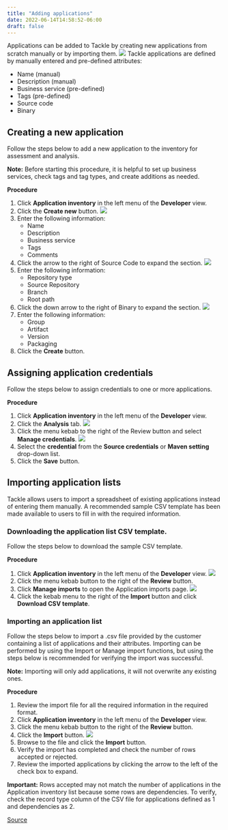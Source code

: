 ```yaml
---
title: "Adding applications"
date: 2022-06-14T14:58:52-06:00
draft: false
---
```


Applications can be added to Tackle by creating new applications from scratch manually or by importing them.
![](/Tackle2/AddingApps/NewAppBasic.png)
Tackle applications are defined by manually entered and pre-defined attributes:
* Name (manual)
* Description (manual)
* Business service (pre-defined)
* Tags (pre-defined)
* Source code
* Binary

## Creating a new application
Follow the steps below to add a new application to the inventory for assessment and analysis.

**Note:** Before starting this procedure, it is helpful to set up business services, check tags and tag types, and create additions as needed.

**Procedure**
1. Click **Application inventory** in the left menu of the **Developer** view.
2. Click the **Create new** button.
![](/Tackle2/AddingApps/NewAppBasic.png)
3. Enter the following information:
    * Name
    * Description
    * Business service
    * Tags
    * Comments
4. Click the arrow to the right of Source Code to expand the section.
![](/Tackle2/AddingApps/NewAppSource.png)
5. Enter the following information:
    * Repository type
    * Source Repository
    * Branch
    * Root path
6. Click the down arrow to the right of Binary to expand the section.
![](/Tackle2/AddingApps/NewAppBinary.png)
7. Enter the following information:
    * Group
    * Artifact
    * Version
    * Packaging
8. Click the **Create** button.

## Assigning application credentials
Follow the steps below to assign credentials to one or more applications.

**Procedure**
1. Click **Application inventory** in the left menu of the **Developer** view.
2. Click the **Analysis** tab.
![](/Tackle2/AddingApps/SelectManageCred.png)
3. Click the menu kebab to the right of the Review button and select **Manage credentials**.
![](/Tackle2/AddingApps/ManageCred.png)
4. Select the **credential** from the **Source credentials** or **Maven setting** drop-down list.
5. Click the **Save** button.

## Importing application lists
Tackle allows users to import a spreadsheet of existing applications instead of entering them manually.  A recommended sample CSV template has been made available to users to fill in with the required information.

### Downloading the application list CSV template.
Follow the steps below to download the sample CSV template.

**Procedure**
1. Click **Application inventory** in the left menu of the **Developer** view.
![](/Tackle2/AddingApps/SelectMngImport.png)
2. Click the menu kebab button to the right of the **Review** button.
3. Click **Manage imports** to open the Application imports page.
![](/Tackle2/AddingApps/DownloadCSV.png)
3. Click the kebab menu to the right of the **Import** button and click **Download CSV template**.

### Importing an application list
Follow the steps below to import a .csv file provided by the customer containing a list of applications and their attributes. Importing can be performed by using the Import or Manage import functions, but using the steps below is recommended for verifying the import was successful.

**Note:** Importing will only add applications, it will not overwrite any existing ones.

**Procedure**
1. Review the import file for all the required information in the required format.
2. Click **Application inventory** in the left menu of the **Developer** view.
3. Click the menu kebab button to the right of the **Review** button.
4. Click the **Import** button.
![](/Tackle2/AddingApps/Import.png)
5. Browse to the file and click the **Import** button.
6. Verify the import has completed and check the number of rows accepted or rejected.
7. Review the imported applications by clicking the arrow to the left of the check box to expand.

**Important:** Rows accepted may not match the number of applications in the Application inventory list because some rows are dependencies.  To verify, check the record type column of the CSV file for applications defined as 1 and dependencies as 2.

[Source](https://github.com/konveyor/konveyor.github.io/blob/main/content/Tackle/addApps.md)
